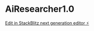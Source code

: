 # AiResearcher1.0

[Edit in StackBlitz next generation editor ⚡️](https://stackblitz.com/~/github.com/Robertstar2000/AiResearcher1.0)